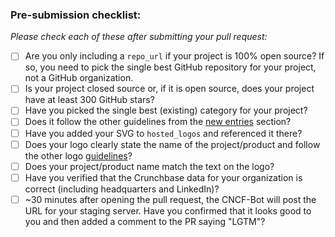 ### Pre-submission checklist:

*Please check each of these after submitting your pull request:*

* [ ] Are you only including a `repo_url` if your project is 100% open source? If so, you need to pick the single best GitHub repository for your project, not a GitHub organization.
* [ ] Is your project closed source or, if it is open source, does your project have at least 300 GitHub stars?
* [ ] Have you picked the single best (existing) category for your project?
* [ ] Does it follow the other guidelines from the [new entries](https://github.com/cncf/landscape#new-entries) section?
* [ ] Have you added your SVG to `hosted_logos` and referenced it there?
* [ ] Does your logo clearly state the name of the project/product and follow the other logo [guidelines](https://github.com/cncf/landscape#logos)?
* [ ] Does your project/product name match the text on the logo?
* [ ] Have you verified that the Crunchbase data for your organization is correct (including headquarters and LinkedIn)?
* [ ] ~30 minutes after opening the pull request, the CNCF-Bot will post the URL for your staging server. Have you confirmed that it looks good to you and then added a comment to the PR saying "LGTM"?
